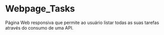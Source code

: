 # Webpage_Tasks
Página Web responsiva que permite ao usuário listar todas as suas tarefas através do consumo de uma API.
